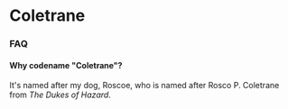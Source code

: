 # Coletrane

### FAQ

#### Why codename "Coletrane"?

It's named after my dog, Roscoe, who is named after Rosco P. Coletrane from _The Dukes of Hazard_.